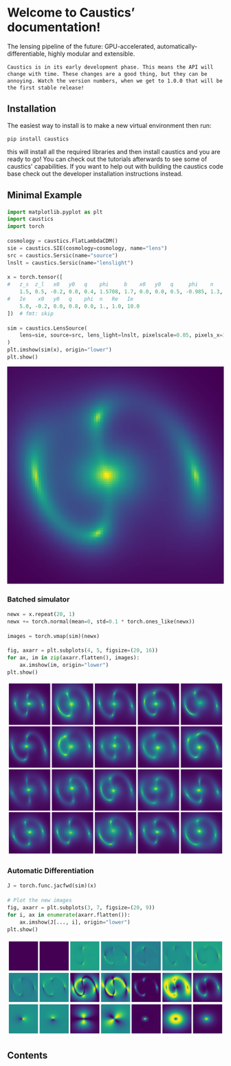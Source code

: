 # Welcome to Caustics’ documentation!

The lensing pipeline of the future: GPU-accelerated,
automatically-differentiable, highly modular and extensible.

```{note}
Caustics is in its early development phase. This means the API will change with time. These changes are a good thing, but they can be annoying. Watch the version numbers, when we get to 1.0.0 that will be the first stable release!
```

## Installation

The easiest way to install is to make a new virtual environment then run:

```console
pip install caustics
```

this will install all the required libraries and then install caustics and you
are ready to go! You can check out the tutorials afterwards to see some of
caustics' capabilities. If you want to help out with building the caustics code
base check out the developer installation instructions instead.

## Minimal Example

```python
import matplotlib.pyplot as plt
import caustics
import torch

cosmology = caustics.FlatLambdaCDM()
sie = caustics.SIE(cosmology=cosmology, name="lens")
src = caustics.Sersic(name="source")
lnslt = caustics.Sersic(name="lenslight")

x = torch.tensor([
#   z_s  z_l   x0   y0   q    phi     b    x0   y0   q     phi    n    Re
    1.5, 0.5, -0.2, 0.0, 0.4, 1.5708, 1.7, 0.0, 0.0, 0.5, -0.985, 1.3, 1.0,
#   Ie    x0   y0   q    phi  n   Re   Ie
    5.0, -0.2, 0.0, 0.8, 0.0, 1., 1.0, 10.0
])  # fmt: skip

sim = caustics.LensSource(
    lens=sie, source=src, lens_light=lnslt, pixelscale=0.05, pixels_x=100, quad_level=3
)
plt.imshow(sim(x), origin="lower")
plt.show()
```

![Caustics lensed image](../../media/minimal_example.png)

### Batched simulator

```python
newx = x.repeat(20, 1)
newx += torch.normal(mean=0, std=0.1 * torch.ones_like(newx))

images = torch.vmap(sim)(newx)

fig, axarr = plt.subplots(4, 5, figsize=(20, 16))
for ax, im in zip(axarr.flatten(), images):
    ax.imshow(im, origin="lower")
plt.show()
```

![Batched Caustics lensed images](../../media/minisim_vmap.png)

### Automatic Differentiation

```python
J = torch.func.jacfwd(sim)(x)

# Plot the new images
fig, axarr = plt.subplots(3, 7, figsize=(20, 9))
for i, ax in enumerate(axarr.flatten()):
    ax.imshow(J[..., i], origin="lower")
plt.show()
```

![Jacobian Caustics lensed image](../../media/minisim_jacobian.png)

## Contents

```{tableofcontents}

```
